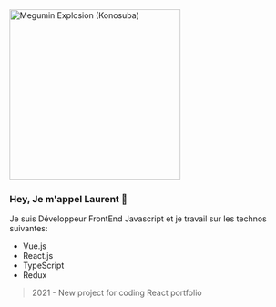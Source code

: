 <!---
![Megumin Explosion (Konosuba)](explosion.gif)--->

<img src="explosion.gif" alt="Megumin Explosion (Konosuba)" width="300"/>

### Hey, Je m'appel Laurent 🖖

Je suis Développeur FrontEnd Javascript et je travail sur les technos suivantes:
- Vue.js
- React.js
- TypeScript
- Redux

<!---
- 👋 Hi, I’m @GrimLaurent
- 👀 I’m interested in ...
- 🌱 I’m currently learning ...
- 💞️ I’m looking to collaborate on ...
- 📫 How to reach me ...
--->

> 2021 - New project for coding React portfolio 

<!---
GrimLaurent/GrimLaurent is a ✨ special ✨ repository because its `README.md` (this file) appears on your GitHub profile.
You can click the Preview link to take a look at your changes.
--->

